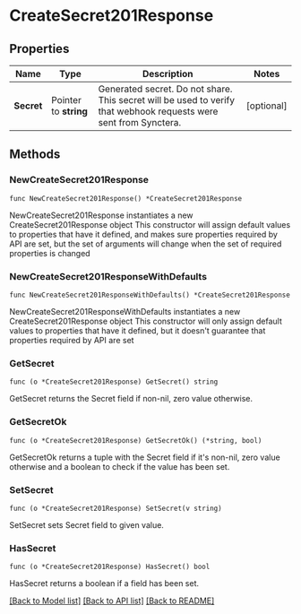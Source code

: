 # CreateSecret201Response

## Properties

Name | Type | Description | Notes
------------ | ------------- | ------------- | -------------
**Secret** | Pointer to **string** | Generated secret. Do not share. This secret will be used to verify that webhook requests were sent from Synctera. | [optional] 

## Methods

### NewCreateSecret201Response

`func NewCreateSecret201Response() *CreateSecret201Response`

NewCreateSecret201Response instantiates a new CreateSecret201Response object
This constructor will assign default values to properties that have it defined,
and makes sure properties required by API are set, but the set of arguments
will change when the set of required properties is changed

### NewCreateSecret201ResponseWithDefaults

`func NewCreateSecret201ResponseWithDefaults() *CreateSecret201Response`

NewCreateSecret201ResponseWithDefaults instantiates a new CreateSecret201Response object
This constructor will only assign default values to properties that have it defined,
but it doesn't guarantee that properties required by API are set

### GetSecret

`func (o *CreateSecret201Response) GetSecret() string`

GetSecret returns the Secret field if non-nil, zero value otherwise.

### GetSecretOk

`func (o *CreateSecret201Response) GetSecretOk() (*string, bool)`

GetSecretOk returns a tuple with the Secret field if it's non-nil, zero value otherwise
and a boolean to check if the value has been set.

### SetSecret

`func (o *CreateSecret201Response) SetSecret(v string)`

SetSecret sets Secret field to given value.

### HasSecret

`func (o *CreateSecret201Response) HasSecret() bool`

HasSecret returns a boolean if a field has been set.


[[Back to Model list]](../README.md#documentation-for-models) [[Back to API list]](../README.md#documentation-for-api-endpoints) [[Back to README]](../README.md)


